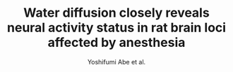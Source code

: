 ---
cat: ciel
subcat: neurophysics
bestof: false
author: Yoshifumi Abe et al.
title: Water diffusion closely reveals neural activity status in rat brain loci affected by anesthesia
journal: PLoS Biology
year: 2017
type: article
doi: 10.1371/journal.pbio.2001494
---